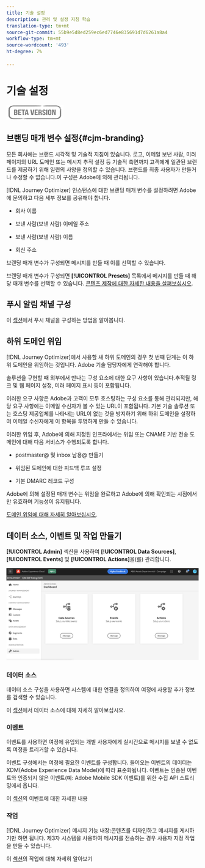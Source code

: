 ```yaml
---
title: 기술 설정
description: 관리 및 설정 지침 학습
translation-type: tm+mt
source-git-commit: 55b9e5d8ed259ec6ed7746e835691d7d6261a8a4
workflow-type: tm+mt
source-wordcount: '493'
ht-degree: 7%

---
```


# 기술 설정

![](assets/do-not-localize/badge.png)

## 브랜딩 매개 변수 설정{#cjm-branding}

모든 회사에는 브랜드 시각적 및 기술적 지침이 있습니다. 로고, 이메일 보낸 사람, 미러 페이지의 URL 도메인 또는 메시지 추적 설정 등 기술적 측면까지 고객에게 일관된 브랜드를 제공하기 위해 일련의 사양을 정의할 수 있습니다.
브랜드를 최종 사용자가 만들거나 수정할 수 없습니다.이 구성은 Adobe에 의해 관리됩니다.

[!DNL Journey Optimizer] 인스턴스에 대한 브랜딩 매개 변수를 설정하려면 Adobe에 문의하고 다음 세부 정보를 공유해야 합니다.

* 회사 이름

* 보낸 사람(보낸 사람) 이메일 주소

* 보낸 사람(보낸 사람) 이름

* 회신 주소

브랜딩 매개 변수가 구성되면 메시지를 만들 때 이를 선택할 수 있습니다.

브랜딩 매개 변수가 구성되면 **[!UICONTROL Presets]** 목록에서 메시지를 만들 때 해당 매개 변수를 선택할 수 있습니다. [콘텐츠 제작에 대한 자세한 내용을 살펴보십시오](create-message.md).

## 푸시 알림 채널 구성

이 [섹션](configure-push.md)에서 푸시 채널을 구성하는 방법을 알아봅니다.

## 하위 도메인 위임

[!DNL Journey Optimizer]에서 사용할 새 하위 도메인의 경우 첫 번째 단계는 이 하위 도메인을 위임하는 것입니다. Adobe 기술 담당자에게 연락해야 합니다.

솔루션을 구현할 때 외부에서 만나는 구성 요소에 대한 요구 사항이 있습니다.추적될 링크 및 웹 페이지 설정, 미러 페이지 표시 등이 포함됩니다.

이러한 요구 사항은 Adobe과 고객이 모두 호스팅하는 구성 요소를 통해 관리되지만, 해당 요구 사항에는 이메일 수신자가 볼 수 있는 URL이 포함됩니다.  기본 기술 솔루션 또는 호스팅 제공업체를 나타내는 URL이 없는 것을 방지하기 위해 하위 도메인을 설정하여 이메일 수신자에게 이 항목을 투명하게 만들 수 있습니다.

이러한 위임 후, Adobe에 의해 지정된 인프라에서는 위임 또는 CNAME 기반 전송 도메인에 대해 다음 서비스가 수행되도록 합니다.

* postmaster@ 및 inbox 남용@ 만들기

* 위임된 도메인에 대한 피드백 루프 설정

* 기본 DMARC 레코드 구성

Adobe에 의해 설정된 매개 변수는 위임을 완료하고 Adobe에 의해 확인되는 시점에서만 유효하며 기능성이 유지됩니다.

[도메인 위임에 대해 자세히 알아보십시오](https://helpx.adobe.com/kr/campaign/kb/domain-name-delegation.html).


## 데이터 소스, 이벤트 및 작업 만들기

**[!UICONTROL Admin]** 섹션을 사용하여 **[!UICONTROL Data Sources]**, **[!UICONTROL Events]** 및 **[!UICONTROL Actions]**&#x200B;을(를) 관리합니다.

![](assets/admin-menu.png)

### 데이터 소스

데이터 소스 구성을 사용하면 시스템에 대한 연결을 정의하여 여정에 사용할 추가 정보를 검색할 수 있습니다.

이 [섹션](../using/datasource/about-data-sources.md)에서 데이터 소스에 대해 자세히 알아보십시오.

### 이벤트

이벤트를 사용하면 여정에 유입되는 개별 사용자에게 실시간으로 메시지를 보낼 수 없도록 여정을 트리거할 수 있습니다.

이벤트 구성에서는 여정에 필요한 이벤트를 구성합니다. 들어오는 이벤트의 데이터는 XDM(Adobe Experience Data Model)에 따라 표준화됩니다. 이벤트는 인증된 이벤트와 인증되지 않은 이벤트(예: Adobe Mobile SDK 이벤트)를 위한 수집 API 스트리밍에서 옵니다.

이 [섹션](../using/event/about-events.md)의 이벤트에 대한 자세한 내용

### 작업

[!DNL Journey Optimizer] 메시지 기능 내장:콘텐츠를 디자인하고 메시지를 게시하기만 하면 됩니다. 제3자 시스템을 사용하여 메시지를 전송하는 경우 사용자 지정 작업을 만들 수 있습니다.

이 [섹션](../using/action/action.md)의 작업에 대해 자세히 알아보기
